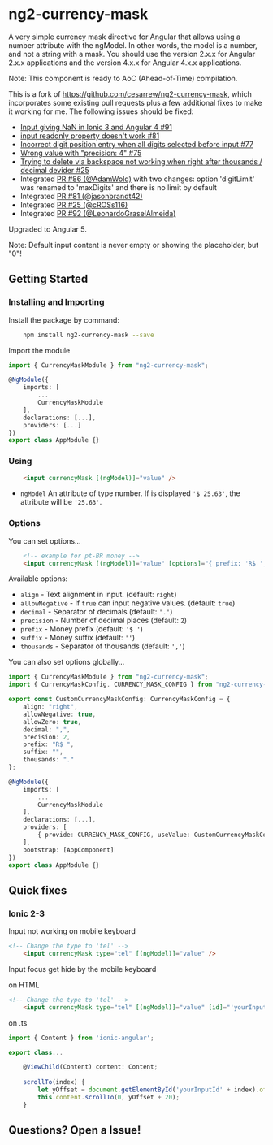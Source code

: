 # ng2-currency-mask

A very simple currency mask directive for Angular that allows using a number attribute with the ngModel. In other words, the model is a number, and not a string with a mask. You should use the version 2.x.x for Angular 2.x.x applications and the version 4.x.x for Angular 4.x.x applications.

Note: This component is ready to AoC (Ahead-of-Time) compilation.

This is a fork of <https://github.com/cesarrew/ng2-currency-mask>, which incorporates some existing pull requests plus a few
additional fixes to make it working for me. The following issues should be fixed:

* [Input giving NaN in Ionic 3 and Angular 4 #91](https://github.com/cesarrew/ng2-currency-mask/issues/91)
* [input readonly property doesn't work #81](https://github.com/cesarrew/ng2-currency-mask/issues/81)
* [Incorrect digit position entry when all digits selected before input #77](https://github.com/cesarrew/ng2-currency-mask/issues/77)
* [Wrong value with "precision: 4" #75](https://github.com/cesarrew/ng2-currency-mask/issues/75)
* [Trying to delete via backspace not working when right after thousands / decimal devider #25](https://github.com/cesarrew/ng2-currency-mask/issues/25)
* Integrated [PR #86 (@AdamWold)](https://github.com/cesarrew/ng2-currency-mask/pull/86) with two changes: option 'digitLimit' was renamed to 'maxDigits' and there is no limit by default
* Integrated [PR #81 (@jasonbrandt42)](https://github.com/cesarrew/ng2-currency-mask/pull/87)
* Integrated [PR #25 (@cROSs116)](https://github.com/cesarrew/ng2-currency-mask/pull/85)
* Integrated [PR #92 (@LeonardoGraselAlmeida)](https://github.com/cesarrew/ng2-currency-mask/pull/92)


Upgraded to Angular 5.

Note: Default input content is never empty or showing the placeholder, but "0"!

## Getting Started

### Installing and Importing

Install the package by command:

```sh
    npm install ng2-currency-mask --save
```

Import the module

```ts
import { CurrencyMaskModule } from "ng2-currency-mask";

@NgModule({
    imports: [
        ...
        CurrencyMaskModule
    ],
    declarations: [...],
    providers: [...]
})
export class AppModule {}
```

### Using 

```html
    <input currencyMask [(ngModel)]="value" />
```

 * `ngModel` An attribute of type number. If is displayed `'$ 25.63'`, the attribute will be `'25.63'`.

### Options 

You can set options...

```html
    <!-- example for pt-BR money -->
    <input currencyMask [(ngModel)]="value" [options]="{ prefix: 'R$ ', thousands: '.', decimal: ',' }"/>
```  

Available options: 

 * `align` - Text alignment in input. (default: `right`)
 * `allowNegative` - If `true` can input negative values.  (default: `true`)
 * `decimal` -  Separator of decimals (default: `'.'`)
 * `precision` - Number of decimal places (default: `2`)
 * `prefix` - Money prefix (default: `'$ '`)
 * `suffix` - Money suffix (default: `''`)
 * `thousands` - Separator of thousands (default: `','`)

You can also set options globally...

```ts
import { CurrencyMaskModule } from "ng2-currency-mask";
import { CurrencyMaskConfig, CURRENCY_MASK_CONFIG } from "ng2-currency-mask/src/currency-mask.config";

export const CustomCurrencyMaskConfig: CurrencyMaskConfig = {
    align: "right",
    allowNegative: true,
    allowZero: true,
    decimal: ",",
    precision: 2,
    prefix: "R$ ",
    suffix: "",
    thousands: "."
};

@NgModule({
    imports: [
        ...
        CurrencyMaskModule
    ],
    declarations: [...],
    providers: [
        { provide: CURRENCY_MASK_CONFIG, useValue: CustomCurrencyMaskConfig }
    ],
    bootstrap: [AppComponent]
})
export class AppModule {}
```

## Quick fixes

### Ionic 2-3

Input not working on mobile keyboard

```html
<!-- Change the type to 'tel' -->
    <input currencyMask type="tel" [(ngModel)]="value" />
```

Input focus get hide by the mobile keyboard

on HTML
```html
<!-- Change the type to 'tel' -->
    <input currencyMask type="tel" [(ngModel)]="value" [id]="'yourInputId' + index" (focus)="scrollTo(index)" />
```

on .ts
```ts
import { Content } from 'ionic-angular';

export class...

    @ViewChild(Content) content: Content;
  
    scrollTo(index) {
        let yOffset = document.getElementById('yourInputId' + index).offsetTop;
        this.content.scrollTo(0, yOffset + 20);
    }
```

## Questions? Open a Issue!